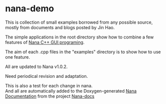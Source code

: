 # nana-demo
This is collection of small examples borrowed from any possible source, mostly from documents and blogs posted by Jin Hao.  

The simple applications in the root directory show how to combine a few features of [Nana C++ GUI programing](https://github.com/cnjinhao/nana).  

The aim of each .cpp files in the "examples" directory is to show how to use one feature.  

All are updated to Nana v1.0.2.  

Need periodical revision and adaptation.  

This is also a test for each change in nana.  
And all are automatically added to the Doxygen-generated [Nana Documentation](http://qpcr4vir.github.io/nana-docs/nana-doxy/index.html) from the project [Nana-docs](https://github.com/qPCR4vir/nana-docs)
